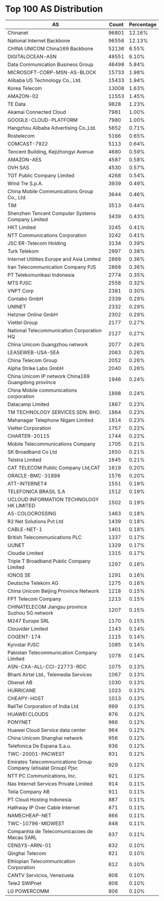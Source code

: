 # Top 100 AS Distribution
| AS | Count | Percentage |
|----|----|----|
| Chinanet | 96801 | 12.16% |
| National Internet Backbone | 96556 | 12.13% |
| CHINA UNICOM China169 Backbone | 52136 | 6.55% |
| DIGITALOCEAN-ASN | 48551 | 6.10% |
| Data Communication Business Group | 46498 | 5.84% |
| MICROSOFT-CORP-MSN-AS-BLOCK | 15733 | 1.98% |
| Alibaba US Technology Co., Ltd. | 15433 | 1.94% |
| Korea Telecom | 13008 | 1.63% |
| AMAZON-02 | 11553 | 1.45% |
| TE Data | 9828 | 1.23% |
| Akamai Connected Cloud | 7981 | 1.00% |
| GOOGLE-CLOUD-PLATFORM | 7980 | 1.00% |
| Hangzhou Alibaba Advertising Co.,Ltd. | 5652 | 0.71% |
| Rostelecom | 5166 | 0.65% |
| COMCAST-7922 | 5113 | 0.64% |
| Tencent Building, Kejizhongyi Avenue | 4680 | 0.59% |
| AMAZON-AES | 4587 | 0.58% |
| OVH SAS | 4530 | 0.57% |
| TOT Public Company Limited | 4268 | 0.54% |
| Wind Tre S.p.A. | 3939 | 0.49% |
| China Mobile Communications Group Co., Ltd. | 3644 | 0.46% |
| TIM | 3513 | 0.44% |
| Shenzhen Tencent Computer Systems Company Limited | 3439 | 0.43% |
| HKT Limited | 3245 | 0.41% |
| NTT Communications Corporation | 3242 | 0.41% |
| JSC ER-Telecom Holding | 3134 | 0.39% |
| Turk Telekom | 2997 | 0.38% |
| Internet Utilities Europe and Asia Limited | 2868 | 0.36% |
| Iran Telecommunication Company PJS | 2868 | 0.36% |
| PT Telekomunikasi Indonesia | 2774 | 0.35% |
| MTS PJSC | 2558 | 0.32% |
| VNPT Corp | 2381 | 0.30% |
| Contabo GmbH | 2339 | 0.29% |
| UNINET | 2332 | 0.29% |
| Hetzner Online GmbH | 2302 | 0.29% |
| Viettel Group | 2177 | 0.27% |
| National Telecommunication Corporation HQ | 2127 | 0.27% |
| China Unicom Guangzhou network | 2077 | 0.26% |
| LEASEWEB-USA-SEA | 2063 | 0.26% |
| China Telecom Group | 2052 | 0.26% |
| Alpha Strike Labs GmbH | 2040 | 0.26% |
| China Unicom IP network China169 Guangdong province | 1946 | 0.24% |
| China Mobile communications corporation | 1898 | 0.24% |
| Datacamp Limited | 1867 | 0.23% |
| TM TECHNOLOGY SERVICES SDN. BHD. | 1864 | 0.23% |
| Mahanagar Telephone Nigam Limited | 1814 | 0.23% |
| Viettel Corporation | 1757 | 0.22% |
| CHARTER-20115 | 1744 | 0.22% |
| Mobile Telecommunications Company | 1705 | 0.21% |
| SK Broadband Co Ltd | 1650 | 0.21% |
| Telstra Limited | 1645 | 0.21% |
| CAT TELECOM Public Company Ltd,CAT | 1619 | 0.20% |
| ORACLE-BMC-31898 | 1576 | 0.20% |
| ATT-INTERNET4 | 1551 | 0.19% |
| TELEFONICA BRASIL S.A | 1512 | 0.19% |
| UCLOUD INFORMATION TECHNOLOGY HK LIMITED | 1502 | 0.19% |
| AS-COLOCROSSING | 1463 | 0.18% |
| R2 Net Solutions Pvt Ltd | 1439 | 0.18% |
| CABLE-NET-1 | 1401 | 0.18% |
| British Telecommunications PLC | 1337 | 0.17% |
| UUNET | 1329 | 0.17% |
| Cloudie Limited | 1315 | 0.17% |
| Triple T Broadband Public Company Limited | 1297 | 0.16% |
| IONOS SE | 1291 | 0.16% |
| Deutsche Telekom AG | 1275 | 0.16% |
| China Unicom Beijing Province Network | 1218 | 0.15% |
| FPT Telecom Company | 1213 | 0.15% |
| CHINATELECOM Jiangsu province Suzhou 5G network | 1207 | 0.15% |
| M247 Europe SRL | 1170 | 0.15% |
| Clouvider Limited | 1143 | 0.14% |
| COGENT-174 | 1115 | 0.14% |
| Kyivstar PJSC | 1085 | 0.14% |
| Pakistan Telecommunication Company Limited | 1078 | 0.14% |
| ASN-CXA-ALL-CCI-22773-RDC | 1075 | 0.13% |
| Bharti Airtel Ltd., Telemedia Services | 1067 | 0.13% |
| Obenet AB | 1030 | 0.13% |
| HURRICANE | 1023 | 0.13% |
| CHEAPY-HOST | 1013 | 0.13% |
| RailTel Corporation of India Ltd | 999 | 0.13% |
| HUAWEI CLOUDS | 976 | 0.12% |
| PONYNET | 966 | 0.12% |
| Huawei Cloud Service data center | 964 | 0.12% |
| China Unicom Shanghai network | 956 | 0.12% |
| Telefonica De Espana S.a.u. | 936 | 0.12% |
| TWC-20001-PACWEST | 931 | 0.12% |
| Emirates Telecommunications Group Company (etisalat Group) Pjsc | 929 | 0.12% |
| NTT PC Communications, Inc. | 921 | 0.12% |
| Nas Internet Services Private Limited | 914 | 0.11% |
| Telia Company AB | 911 | 0.11% |
| PT Cloud Hosting Indonesia | 887 | 0.11% |
| Hathway IP Over Cable Internet | 871 | 0.11% |
| NAMECHEAP-NET | 866 | 0.11% |
| TWC-10796-MIDWEST | 848 | 0.11% |
| Companhia de Telecomunicacoes de Macau SARL | 837 | 0.11% |
| CENSYS-ARIN-01 | 832 | 0.10% |
| Qinghai Telecom | 821 | 0.10% |
| Ethiopian Telecommunication Corporation | 812 | 0.10% |
| CANTV Servicios, Venezuela | 808 | 0.10% |
| Tele2 SWIPnet | 808 | 0.10% |
| LG POWERCOMM | 806 | 0.10% |

